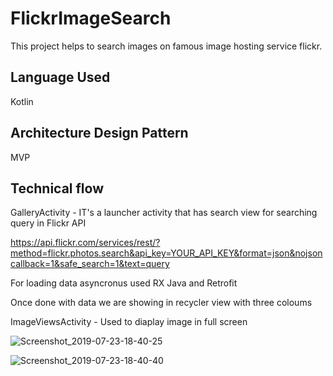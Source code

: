 # FlickrImageSearch
This project helps to search images on famous image hosting service flickr.

## Language Used
Kotlin

## Architecture Design Pattern 
MVP

## Technical flow

GalleryActivity - IT's a launcher activity that has search view for searching query in Flickr API 

https://api.flickr.com/services/rest/?method=flickr.photos.search&api_key=YOUR_API_KEY&format=json&nojsoncallback=1&safe_search=1&text=query

For loading data asyncronus used RX Java and Retrofit

Once done with data we are showing in recycler view with three coloums


ImageViewsActivity - Used to diaplay image in full screen 

![Screenshot_2019-07-23-18-40-25](https://user-images.githubusercontent.com/52536039/61714836-6f367a00-ad79-11e9-8705-70eaa63d5086.png)

![Screenshot_2019-07-23-18-40-40](https://user-images.githubusercontent.com/52536039/61714926-97be7400-ad79-11e9-996f-7ceb1c7afcd0.png)


